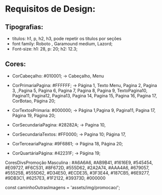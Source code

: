 # Requisitos de Design:

## Tipografias: 

- titulos: h1, p, h2, h3, pode repetir os titulos por seções
- font family: Roboto , Garamound medium, Lazord;
- Font-size: h1: 28, p: 20;  h2: 12.3;

## Cores: 

- CorCabeçalho: #010001; -> Cabeçalho, Menu 

- CorPrimariaPagina: #FFFFFF; -> Página 1, Texto Menu, Pagina 2, Pagina 3, ,Pagina 5, 
Pagina 6, Pagina 7, Pagina 8, Pagina 9, TextoPagina10, Pagina11, Pagina12, Pagina13, Pagina 14, Pagina 15, Pagina 16, Pagina 17, CorBotao, Página 20;
 
- CorTextosPrimaria: #000000; -> Página 1,Pagina 9, Pagina11, Pagina 17, Página 19, Página 20;

- CorSecundariaPagina: #28282A; -> Pagina 10,

- CorSecundariaTextos: #FF0000; -> Pagina 10; Página 17,

- CorTerceariaPagina: #9F6861; -> Página 18, Página 20;

- CorQuartáriaPágina: #42231F; -> Página 19; 


CoresDivsPromoção Masculina : #A6A6A6, #AB9B41, #1616E9, #545454, #E09727, #F6C531, #8F672D, #555D62, #2A2A74, #AAA4A6, #679057, #55525B, #555D62, #D34E50, #ECDE35, #3F3E44, #187CB5, #6E9277, #9DB3C1, #6257E3,  #1F2122, #39373D, #000000

const caminhoOutrasImagens = 'assets/img/promocao/';



